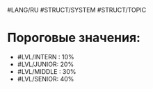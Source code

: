 #LANG/RU #STRUCT/SYSTEM #STRUCT/TOPIC

# Пороговые значения:
+ #LVL/INTERN : 10%
+ #LVL/JUNIOR: 20%
+ #LVL/MIDDLE : 30%
+ #LVL/SENIOR: 40%